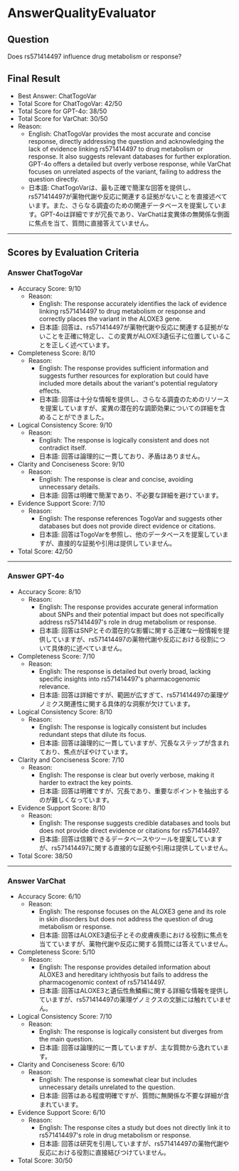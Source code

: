 # AnswerQualityEvaluator

## Question

Does rs571414497 influence drug metabolism or response?

## Final Result

- Best Answer: ChatTogoVar
- Total Score for ChatTogoVar: 42/50
- Total Score for GPT-4o: 38/50
- Total Score for VarChat: 30/50
- Reason:
  - English: ChatTogoVar provides the most accurate and concise response, directly addressing the question and acknowledging the lack of evidence linking rs571414497 to drug metabolism or response. It also suggests relevant databases for further exploration. GPT-4o offers a detailed but overly verbose response, while VarChat focuses on unrelated aspects of the variant, failing to address the question directly.
  - 日本語: ChatTogoVarは、最も正確で簡潔な回答を提供し、rs571414497が薬物代謝や反応に関連する証拠がないことを直接述べています。また、さらなる調査のための関連データベースを提案しています。GPT-4oは詳細ですが冗長であり、VarChatは変異体の無関係な側面に焦点を当て、質問に直接答えていません。

---

## Scores by Evaluation Criteria

### Answer ChatTogoVar
- Accuracy Score: 9/10
  - Reason: 
    - English: The response accurately identifies the lack of evidence linking rs571414497 to drug metabolism or response and correctly places the variant in the ALOXE3 gene.
    - 日本語: 回答は、rs571414497が薬物代謝や反応に関連する証拠がないことを正確に特定し、この変異がALOXE3遺伝子に位置していることを正しく述べています。
- Completeness Score: 8/10
  - Reason: 
    - English: The response provides sufficient information and suggests further resources for exploration but could have included more details about the variant's potential regulatory effects.
    - 日本語: 回答は十分な情報を提供し、さらなる調査のためのリソースを提案していますが、変異の潜在的な調節効果についての詳細を含めることができました。
- Logical Consistency Score: 9/10
  - Reason: 
    - English: The response is logically consistent and does not contradict itself.
    - 日本語: 回答は論理的に一貫しており、矛盾はありません。
- Clarity and Conciseness Score: 9/10
  - Reason: 
    - English: The response is clear and concise, avoiding unnecessary details.
    - 日本語: 回答は明確で簡潔であり、不必要な詳細を避けています。
- Evidence Support Score: 7/10
  - Reason: 
    - English: The response references TogoVar and suggests other databases but does not provide direct evidence or citations.
    - 日本語: 回答はTogoVarを参照し、他のデータベースを提案していますが、直接的な証拠や引用は提供していません。
- Total Score: 42/50

---

### Answer GPT-4o
- Accuracy Score: 8/10
  - Reason: 
    - English: The response provides accurate general information about SNPs and their potential impact but does not specifically address rs571414497's role in drug metabolism or response.
    - 日本語: 回答はSNPとその潜在的な影響に関する正確な一般情報を提供していますが、rs571414497の薬物代謝や反応における役割について具体的に述べていません。
- Completeness Score: 7/10
  - Reason: 
    - English: The response is detailed but overly broad, lacking specific insights into rs571414497's pharmacogenomic relevance.
    - 日本語: 回答は詳細ですが、範囲が広すぎて、rs571414497の薬理ゲノミクス関連性に関する具体的な洞察が欠けています。
- Logical Consistency Score: 8/10
  - Reason: 
    - English: The response is logically consistent but includes redundant steps that dilute its focus.
    - 日本語: 回答は論理的に一貫していますが、冗長なステップが含まれており、焦点がぼやけています。
- Clarity and Conciseness Score: 7/10
  - Reason: 
    - English: The response is clear but overly verbose, making it harder to extract the key points.
    - 日本語: 回答は明確ですが、冗長であり、重要なポイントを抽出するのが難しくなっています。
- Evidence Support Score: 8/10
  - Reason: 
    - English: The response suggests credible databases and tools but does not provide direct evidence or citations for rs571414497.
    - 日本語: 回答は信頼できるデータベースやツールを提案していますが、rs571414497に関する直接的な証拠や引用は提供していません。
- Total Score: 38/50

---

### Answer VarChat
- Accuracy Score: 6/10
  - Reason: 
    - English: The response focuses on the ALOXE3 gene and its role in skin disorders but does not address the question of drug metabolism or response.
    - 日本語: 回答はALOXE3遺伝子とその皮膚疾患における役割に焦点を当てていますが、薬物代謝や反応に関する質問には答えていません。
- Completeness Score: 5/10
  - Reason: 
    - English: The response provides detailed information about ALOXE3 and hereditary ichthyosis but fails to address the pharmacogenomic context of rs571414497.
    - 日本語: 回答はALOXE3と遺伝性魚鱗癬に関する詳細な情報を提供していますが、rs571414497の薬理ゲノミクスの文脈には触れていません。
- Logical Consistency Score: 7/10
  - Reason: 
    - English: The response is logically consistent but diverges from the main question.
    - 日本語: 回答は論理的に一貫していますが、主な質問から逸れています。
- Clarity and Conciseness Score: 6/10
  - Reason: 
    - English: The response is somewhat clear but includes unnecessary details unrelated to the question.
    - 日本語: 回答はある程度明確ですが、質問に無関係な不要な詳細が含まれています。
- Evidence Support Score: 6/10
  - Reason: 
    - English: The response cites a study but does not directly link it to rs571414497's role in drug metabolism or response.
    - 日本語: 回答は研究を引用していますが、rs571414497の薬物代謝や反応における役割に直接結びつけていません。
- Total Score: 30/50